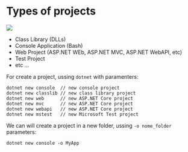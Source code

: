 # Types of projects
![](https://img.shields.io/badge/Code-C_Sharp-informational?style=flat&logo=csharp&logoColor=white&color=007acc)

* Class Library (DLLs)
* Console Application (Bash)
* Web Project (ASP.NET WEb, ASP.NET MVC, ASP.NET WebAPI, etc)
* Test Project
* etc ...

For create a project, ussing `dotnet` with paramenters:

```
dotnet new console  // new console project
dotnet new classlib // new class library project
dotnet new web      // new ASP.NET Core project
dotnet new mvc      // new ASP.NET Core project
dotnet new webapi   // new ASP.NET Core project
dotnet new mstest   // new Microsoft Test project
```

We can will create a project in a new folder, ussing `-o nome_folder` parameters:

```
dotnet new console -o MyApp 
```
